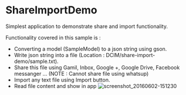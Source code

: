 # ShareImportDemo
Simplest application to demonstrate share and import functionality.

Functionality covered in this sample is :
 - Converting a model (SampleModel) to a json string using gson. 
 - Write json string into a file (Location : DCIM/share-import-demo/sample.txt).
 - Share this file using Gamil, Inbox, Google +, Google Drive, Facebook messanger ... (NOTE : Cannot share file using whatsup) 
 - Import any text file using Import button.
 - Read file content and show in app
![screenshot_20160602-151230](https://cloud.githubusercontent.com/assets/4836122/15741280/92f0f2ca-28d6-11e6-8c38-f6b0f2fb761d.png)
